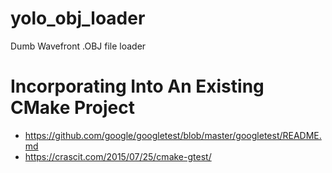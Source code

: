 # yolo_obj_loader
Dumb Wavefront .OBJ file loader

# Incorporating Into An Existing CMake Project
* https://github.com/google/googletest/blob/master/googletest/README.md
* https://crascit.com/2015/07/25/cmake-gtest/
